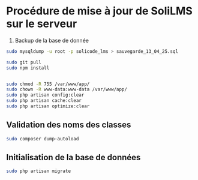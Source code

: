 # Procédure de mise à jour de SoliLMS sur le serveur


1. Backup de la base de donnée 


````bash
sudo mysqldump -u root -p solicode_lms > sauvegarde_13_04_25.sql
````


````bash
sudo git pull
sudo npm install


sudo chmod -R 755 /var/www/app/
sudo chown -R www-data:www-data /var/www/app/
sudo php artisan config:clear
sudo php artisan cache:clear
sudo php artisan optimize:clear
````

## Validation des noms des classes

````bash
sudo composer dump-autoload
````




## Initialisation de la base de données

````bash
sudo php artisan migrate
````

